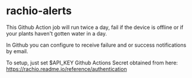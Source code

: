 # rachio-alerts

This Github Action job will run twice a day, fail if the device is offline or if your plants haven't gotten water in a day.

In Github you can configure to receive failure and or success notifications by email. 

To setup, just set $API_KEY Github Actions Secret obtained from here: https://rachio.readme.io/reference/authentication 

